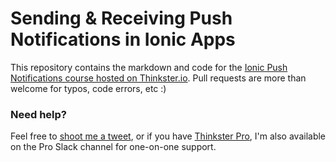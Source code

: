 Sending & Receiving Push Notifications in Ionic Apps
=======

This repository contains the markdown and code for the [Ionic Push Notifications course hosted on Thinkster.io](https://thinkster.io/ionic-push-notifications-tutorial/). Pull requests are more than welcome for typos, code errors, etc :)

### Need help?
Feel free to [shoot me a tweet](https://twitter.com/ericsimons40), or if you have [Thinkster Pro](https://thinkster.io/pro), I'm also available on the Pro Slack channel for one-on-one support.
